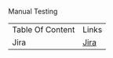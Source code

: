  Manual Testing 

 <!DOCTYPE html>
<html>
<head>
</head>
<body>

<table>
  <tr>
    <td>Table Of Content </td>
    <td>Links</td>
  </tr>
  <tr>
    <td>Jira</td>
    <td><a href="https://github.com/zen-class/zen-class-automation-testing-documentation/tree/main/004-Jira-Project-Managment-Tool/007-%20Jira">Jira</a></td>
  </tr>
</table>
</body>
</html>

